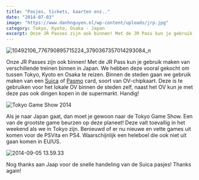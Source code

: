 ```yaml
---
title: "Pasjes, tickets, kaarten enz.."
date: "2014-07-03"
image: "https://www.danhnguyen.nl/wp-content/uploads/jrp.jpg"
category: Tokyo, Kyoto, Osaka - Japan
excerpt: Onze JR Passes zijn ook binnen! Met de JR Pass kun je gebruik maken van verschillende treinen binnen in Japan. We hebben deze vooral...
---
```


![10492106_776790895715224_3790367357014293084_n](https://www.danhnguyen.nl/wp-content/uploads//10492106_776790895715224_3790367357014293084_n.jpg)

Onze JR Passes zijn ook binnen! Met de JR Pass kun je gebruik maken van verschillende treinen binnen in Japan. We hebben deze vooral gekocht om tussen Tokyo, Kyoto en Osaka te reizen. Binnen de steden gaan we gebruik maken van een [Suica](http://www.jreast.co.jp/e/pass/suica.html) of [Pasmo](http://www.pasmo.co.jp/en/) card, soort van OV-chipkaart. Deze is te gebruiken voor het lokale OV binnen de steden zelf, naast het OV kun je met deze pas ook dingen kopen in de supermarkt. Handig!

![Tokyo Game Show 2014](https://www.danhnguyen.nl/wp-content/uploads//10550812_777020715692242_8695461309181285231_n.jpg)

Als je naar Japan gaat, dan moet je gewoon naar de Tokyo Game Show. Een van de grootste game beurzen op deze planeet! Deze valt toevallig in het weekend als we in Tokyo zijn. Benieuwd of er nu nieuwe en vette games uit komen voor de PSVita en PS4. Waarschijnlijk een heleboel die ook niet uit gaan komen in EU/US.

![2014-09-05 13.59.33](https://www.danhnguyen.nl/wp-content/uploads//2014-09-05-13.59.33-1024x768.jpg)

Nog thanks aan Jaap voor de snelle handeling van de Suica pasjes! Thanks again!
